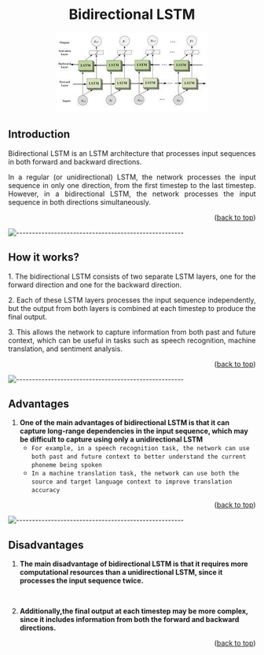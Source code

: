<a id="readme-top"></a>
<h1 align="center">Bidirectional LSTM</h1>
<p align="center"> 
  <img src="images/bi_lstm.jpeg" alt="Bidirectional LSTM" >
</p>
<h2 id="intro">Introduction</h2>
<p align="justify"> 
  Bidirectional LSTM is an LSTM architecture that processes input sequences in both forward and backward directions.
</p>
<p align="justify"> 
    In a regular (or unidirectional) LSTM, the network processes the input sequence in only one direction, from the first timestep to the last timestep. However, in a bidirectional LSTM, the network processes the input sequence in both directions simultaneously.
</p>

<p align="right">(<a href="#readme-top">back to top</a>)</p>

![-----------------------------------------------------](https://raw.githubusercontent.com/andreasbm/readme/master/assets/lines/rainbow.png)
<h2 id="intro">How it works?</h2>
<p align="justify"> 
  1. The bidirectional LSTM consists of two separate LSTM layers, one for the forward direction and one for the backward direction.
</p>
<p align="justify"> 
  2.  Each of these LSTM layers processes the input sequence independently, but the output from both layers is combined at each timestep to produce the final output.
</p>
<p align="justify"> 
  3.  This allows the network to capture information from both past and future context, which can be useful in tasks such as speech recognition, machine translation, and sentiment analysis.
</p>

<p align="right">(<a href="#readme-top">back to top</a>)</p>

![-----------------------------------------------------](https://raw.githubusercontent.com/andreasbm/readme/master/assets/lines/rainbow.png)
<h2 id="pros">Advantages</h2>

1. <b>One of the main advantages of bidirectional LSTM is that it can capture long-range dependencies in the input sequence, which may be difficult to capture using only a unidirectional LSTM</b>
   + `For example, in a speech recognition task, the network can use both past and future context to better understand the current phoneme being spoken`
   + `In a machine translation task, the network can use both the source and target language context to improve translation accuracy`

   
<p align="right">(<a href="#readme-top">back to top</a>)</p>

![-----------------------------------------------------](https://raw.githubusercontent.com/andreasbm/readme/master/assets/lines/rainbow.png)
<h2 id="pros">Disadvantages</h2>

1. <b> The main disadvantage of bidirectional LSTM is that it requires more computational resources than a unidirectional LSTM, since it processes the input sequence twice.</b>

<br>

2. <b>Additionally,the final output at each timestep may be more complex, since it includes information from both the forward and backward directions.</b>

<p align="right">(<a href="#readme-top">back to top</a>)</p>